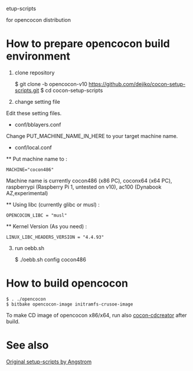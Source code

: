 etup-scripts

for opencocon distribution

# How to prepare opencocon build environment

1. clone repository 

	$ git clone -b opencocon-v10 https://github.com/dejiko/cocon-setup-scripts.git
	$ cd cocon-setup-scripts

2. change setting file

Edit these setting files.

* conf/bblayers.conf

Change PUT_MACHINE_NAME_IN_HERE to your target machine name.

* conf/local.conf

** Put machine name to :

	MACHINE="cocon486"

Machine name is currently cocon486 (x86 PC), coconx64 (x64 PC), raspberrypi (Raspberry Pi 1, untested on v10), ac100 (Dynabook AZ,experimental)


** Using libc (currently glibc or musl) :

	OPENCOCON_LIBC = "musl"

** Kernel Version (As you need) :

	LINUX_LIBC_HEADERS_VERSION = "4.4.93"

3. run oebb.sh

	$ ./oebb.sh config cocon486

# How to build opencocon

	$ . ./opencocon
	$ bitbake opencocon-image initramfs-crusoe-image


To make CD image of opencocon x86/x64, run also [cocon-cdcreator](https://github.com/dejiko/cocon-cdcreator) after build.


# See also

[Original setup-scripts by Angstrom](https://github.com/Angstrom-distribution/meta-angstrom)

